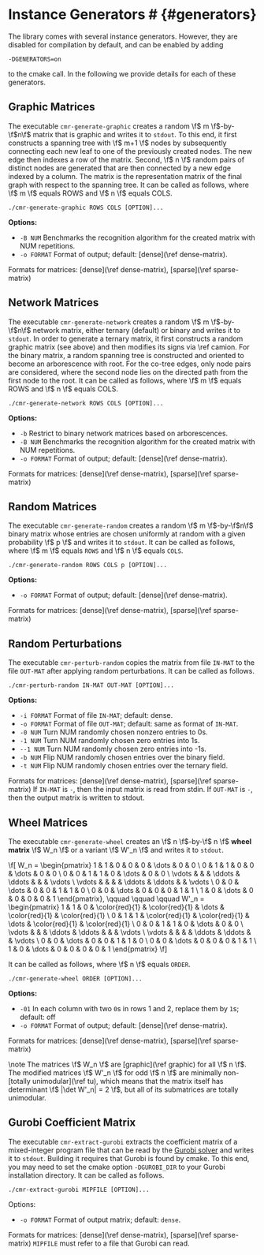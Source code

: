 # Instance Generators # {#generators}

The library comes with several instance generators.
However, they are disabled for compilation by default, and can be enabled by adding

    -DGENERATORS=on

to the cmake call.
In the following we provide details for each of these generators.

## Graphic Matrices ##

The executable `cmr-generate-graphic` creates a random \f$ m \f$-by-\f$n\f$ matrix that is graphic and writes it to `stdout`.
To this end, it first constructs a spanning tree with \f$ m+1 \f$ nodes by subsequently connecting each new leaf to one of the previously created nodes.
The new edge then indexes a row of the matrix.
Second, \f$ n \f$ random pairs of distinct nodes are generated that are then connected by a new edge indexed by a column.
The matrix is the representation matrix of the final graph with respect to the spanning tree.
It can be called as follows, where \f$ m \f$ equals ROWS and \f$ n \f$ equals COLS.

    ./cmr-generate-graphic ROWS COLS [OPTION]...

**Options:**
  - `-B NUM`    Benchmarks the recognition algorithm for the created matrix with NUM repetitions.
  - `-o FORMAT` Format of output; default: [dense](\ref dense-matrix).

Formats for matrices: [dense](\ref dense-matrix), [sparse](\ref sparse-matrix)

## Network Matrices ##

The executable `cmr-generate-network` creates a random \f$ m \f$-by-\f$n\f$ network matrix, either ternary (default) or binary and writes it to `stdout`.
In order to generate a ternary matrix, it first constructs a random graphic matrix (see above) and then modifies its signs via \ref camion.
For the binary matrix, a random spanning tree is constructed and oriented to become an arborescence with root.
For the co-tree edges, only node pairs are considered, where the second node lies on the directed path from the first node to the root.
It can be called as follows, where \f$ m \f$ equals ROWS and \f$ n \f$ equals COLS.

    ./cmr-generate-network ROWS COLS [OPTION]...

**Options:**
  - `-b`        Restrict to binary network matrices based on arborescences.
  - `-B NUM`    Benchmarks the recognition algorithm for the created matrix with NUM repetitions.
  - `-o FORMAT` Format of output; default: [dense](\ref dense-matrix).

Formats for matrices: [dense](\ref dense-matrix), [sparse](\ref sparse-matrix)

## Random Matrices ##

The executable `cmr-generate-random` creates a random \f$ m \f$-by-\f$n\f$ binary matrix whose entries are chosen uniformly at random with a given probability \f$ p \f$ and writes it to `stdout`.
It can be called as follows, where \f$ m \f$ equals `ROWS` and \f$ n \f$ equals `COLS`.

    ./cmr-generate-random ROWS COLS p [OPTION]...

**Options:**
  - `-o FORMAT` Format of output; default: [dense](\ref dense-matrix).

Formats for matrices: [dense](\ref dense-matrix), [sparse](\ref sparse-matrix)

## Random Perturbations ##

The executable `cmr-perturb-random` copies the matrix from file `IN-MAT` to the file `OUT-MAT` after applying random perturbations.
It can be called as follows.

    ./cmr-perturb-random IN-MAT OUT-MAT [OPTION]...

**Options:**
  - `-i FORMAT` Format of file `IN-MAT`; default: dense.
  - `-o FORMAT` Format of file `OUT-MAT`; default: same as format of `IN-MAT`.
  - `-0 NUM`    Turn NUM randomly chosen nonzero entries to 0s.
  - `-1 NUM`    Turn NUM randomly chosen zero entries into 1s.
  - `--1 NUM`   Turn NUM randomly chosen zero entries into -1s.
  - `-b NUM`    Flip NUM randomly chosen entries over the binary field.
  - `-t NUM`    Flip NUM randomly chosen entries over the ternary field.

Formats for matrices: [dense](\ref dense-matrix), [sparse](\ref sparse-matrix)
If `IN-MAT` is `-`, then the input matrix is read from stdin.
If `OUT-MAT` is `-`, then the output matrix is written to stdout.

## Wheel Matrices ##

The executable `cmr-generate-wheel` creates an \f$ n \f$-by-\f$ n \f$ **wheel matrix** \f$ W_n \f$ or a variant \f$ W'_n \f$ and writes it to `stdout`.

\f[
  W_n = 
  \begin{pmatrix}
    1 & 1 & 0 & 0 & 0 & \dots & 0 & 0 \\
    0 & 1 & 1 & 0 & 0 & \dots & 0 & 0 \\
    0 & 0 & 1 & 1 & 0 & \dots & 0 & 0 \\
    \vdots & & & \ddots & \ddots & & & \vdots \\
    \vdots & & & & \ddots & \ddots & & \vdots \\
    0 & 0 & \dots & 0 & 0 & 1 & 1 & 0 \\
    0 & 0 & \dots & 0 & 0 & 0 & 1 & 1 \\
    1 & 0 & \dots & 0 & 0 & 0 & 0 & 1
  \end{pmatrix},
  \qquad
  \qquad
  \qquad
  W'_n = 
  \begin{pmatrix}
    1 & 1 & 0 & \color{red}{1} & \color{red}{1} & \dots & \color{red}{1} & \color{red}{1} \\
    0 & 1 & 1 & \color{red}{1} & \color{red}{1} & \dots & \color{red}{1} & \color{red}{1} \\
    0 & 0 & 1 & 1 & 0 & \dots & 0 & 0 \\
    \vdots & & & \ddots & \ddots & & & \vdots \\
    \vdots & & & & \ddots & \ddots & & \vdots \\
    0 & 0 & \dots & 0 & 0 & 1 & 1 & 0 \\
    0 & 0 & \dots & 0 & 0 & 0 & 1 & 1 \\
    1 & 0 & \dots & 0 & 0 & 0 & 0 & 1
  \end{pmatrix}
\f]

It can be called as follows, where \f$ n \f$ equals `ORDER`.

    ./cmr-generate-wheel ORDER [OPTION]...

**Options:**
  - `-01`       In each column with two `0`s in rows 1 and 2, replace them by `1`s; default: off
  - `-o FORMAT` Format of output; default: [dense](\ref dense-matrix).

Formats for matrices: [dense](\ref dense-matrix), [sparse](\ref sparse-matrix)

\note
The matrices \f$ W_n \f$ are [graphic](\ref graphic) for all \f$ n \f$.
The modified matrices \f$ W'_n \f$ for odd \f$ n \f$ are minimally non-[totally unimodular](\ref tu), which means that the matrix itself has determinant \f$ |\det W'_n| = 2 \f$, but all of its submatrices are totally unimodular.

## Gurobi Coefficient Matrix ##

The executable `cmr-extract-gurobi` extracts the coefficient matrix of a mixed-integer program file that can be read by the [Gurobi solver](https://www.gurobi.com) and writes it to `stdout`.
Building it requires that Gurobi is found by cmake.
To this end, you may need to set the cmake option `-DGUROBI_DIR` to your Gurobi installation directory.
It can be called as follows.

    ./cmr-extract-gurobi MIPFILE [OPTION]...

Options:
  - `-o FORMAT` Format of output matrix; default: `dense`.

Formats for matrices: [dense](\ref dense-matrix), [sparse](\ref sparse-matrix)
`MIPFILE` must refer to a file that Gurobi can read.

